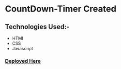 # CountDown-Timer Created
## **Technologies Used:-**
* HTMl
* CSS
* Javascript
### [**Deployed Here**]( https://vyash5075.github.io/CountDown-Timer)
